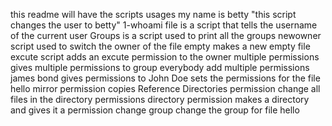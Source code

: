 this readme will have the scripts usages
my name is betty "this script changes the user to betty"
1-whoami file is a script that tells the username of the current user
Groups is a script used to print all the groups
newowner script used to switch the owner of the file
empty makes a new empty file
excute script adds an excute permission to the owner
multiple permissions gives multiple permissions to group
everybody add multiple permissions
james bond gives permissions to
John Doe sets the permissions for the file hello
mirror permission copies Reference
Directories permission change all files in the directory permissions
directory permission makes a directory and gives it a permission
change group change the group for file hello  
